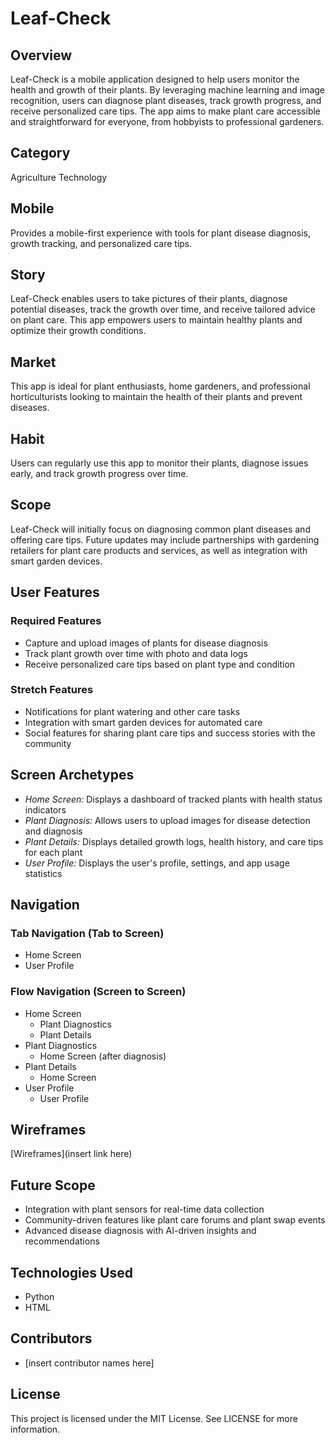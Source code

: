 # 
# Leaf-Check

## Overview
Leaf-Check is a mobile application designed to help users monitor the health and growth of their plants. By leveraging machine learning and image recognition, users can diagnose plant diseases, track growth progress, and receive personalized care tips. The app aims to make plant care accessible and straightforward for everyone, from hobbyists to professional gardeners.

## Category
Agriculture Technology

## Mobile
Provides a mobile-first experience with tools for plant disease diagnosis, growth tracking, and personalized care tips.

## Story
Leaf-Check enables users to take pictures of their plants, diagnose potential diseases, track the growth over time, and receive tailored advice on plant care. This app empowers users to maintain healthy plants and optimize their growth conditions.

## Market
This app is ideal for plant enthusiasts, home gardeners, and professional horticulturists looking to maintain the health of their plants and prevent diseases.

## Habit
Users can regularly use this app to monitor their plants, diagnose issues early, and track growth progress over time.

## Scope
Leaf-Check will initially focus on diagnosing common plant diseases and offering care tips. Future updates may include partnerships with gardening retailers for plant care products and services, as well as integration with smart garden devices.

## User Features
### Required Features
- Capture and upload images of plants for disease diagnosis
- Track plant growth over time with photo and data logs
- Receive personalized care tips based on plant type and condition

### Stretch Features
- Notifications for plant watering and other care tasks
- Integration with smart garden devices for automated care
- Social features for sharing plant care tips and success stories with the community

## Screen Archetypes
- *Home Screen:* Displays a dashboard of tracked plants with health status indicators
- *Plant Diagnosis:* Allows users to upload images for disease detection and diagnosis
- *Plant Details:* Displays detailed growth logs, health history, and care tips for each plant
- *User Profile:*  Displays the user's profile, settings, and app usage statistics

## Navigation
### Tab Navigation (Tab to Screen)
- Home Screen
- User Profile

### Flow Navigation (Screen to Screen)
- Home Screen
  - Plant Diagnostics
  - Plant Details
- Plant Diagnostics
  - Home Screen (after diagnosis)
- Plant Details
  - Home Screen
- User Profile
  - User Profile

## Wireframes
[Wireframes](insert link here)

## Future Scope
- Integration with plant sensors for real-time data collection
- Community-driven features like plant care forums and plant swap events
- Advanced disease diagnosis with AI-driven insights and recommendations

## Technologies Used
- Python
- HTML


## Contributors
- [insert contributor names here]

## License
This project is licensed under the MIT License. See LICENSE for more information.
